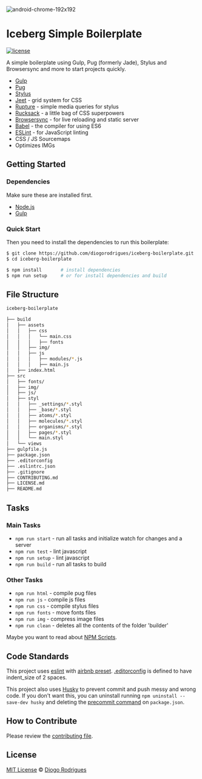 ![android-chrome-192x192](https://cloud.githubusercontent.com/assets/1757632/14230808/2d8d5094-f93e-11e5-8a73-f9b894fa57df.png)
# Iceberg Simple Boilerplate

[![license](https://img.shields.io/github/license/diogorodrigues/iceberg-boilerplate.svg)](./license.md)

A simple boilerplate using Gulp, Pug (formerly Jade), Stylus and Browsersync and more to start projects quickly.  

- [Gulp](http://gulpjs.com/)
- [Pug](https://pugjs.org/)
- [Stylus](http://stylus-lang.com/)
- [Jeet](http://jeet.gs/) - grid system for CSS
- [Rupture](http://jescalan.github.io/rupture/) - simple media queries for stylus
- [Rucksack](https://www.rucksackcss.org/) - a little bag of CSS superpowers
- [Browsersync](https://www.browsersync.io/) - for live reloading and static server
- [Babel](https://babeljs.io/) - the compiler for using ES6
- [ESLint](https://eslint.org/) - for JavaScript linting
- CSS / JS Sourcemaps
- Optimizes IMGs

## Getting Started

### Dependencies
Make sure these are installed first.

- [Node.js](https://nodejs.org/en/) 
- [Gulp](http://gulpjs.com/)

### Quick Start
Then you need to install the dependencies to run this boilerplate:

```sh
$ git clone https://github.com/diogorodrigues/iceberg-boilerplate.git
$ cd iceberg-boilerplate

$ npm install       # install dependencies
$ npm run setup     # or for install dependencies and build
```

## File Structure

```sh
iceberg-boilerplate

├── build
│   ├── assets
│   │   ├── css
│   │   │   └── main.css
│   │   │   ├── fonts
│   │   ├── img/
│   │   ├── js
│   │   │   ├── modules/*.js
│   │   │   ├── main.js
│   ├── index.html
├── src
│   ├── fonts/
│   ├── img/
│   ├── js/
│   ├── styl
│   │   ├── _settings/*.styl
│   │   ├── _base/*.styl
│   │   ├── atoms/*.styl
│   │   ├── molecules/*.styl
│   │   ├── organisms/*.styl
│   │   ├── pages/*.styl
│   │   └── main.styl
│   └── views
├── gulpfile.js
├── package.json
├── .editorconfig
├── .eslintrc.json
├── .gitignore
├── CONTRIBUTING.md
├── LICENSE.md
├── README.md
```

## Tasks

### Main Tasks

- `npm run start` - run all tasks and initialize watch for changes and a server
- `npm run test` - lint javascript
- `npm run setup` - lint javascript
- `npm run build` - run all tasks to build

### Other Tasks

- `npm run html` - compile pug files
- `npm run js` - compile js files
- `npm run css` - compile stylus files
- `npm run fonts` - move fonts files
- `npm run img` - compress image files
- `npm run clean` - deletes all the contents of the folder 'builder'

Maybe you want to read about [NPM Scripts](https://docs.npmjs.com/misc/scripts).

## Code Standards
This project uses [eslint](https://eslint.org/) with [airbnb preset](https://github.com/airbnb/javascript). [.editorconfig](http://editorconfig.org/) is defined to have indent_size of 2 spaces.

This project also uses [Husky](https://github.com/typicode/husky) to prevent commit and push messy and wrong code. If you don't want this, you can uninstall running `npm uninstall --save-dev husky` and deleting the [precommit command](https://github.com/diogorodrigues/iceberg-boilerplate/blob/master/package.json#L13) on `package.json`.

## How to Contribute
Please review the [contributing file](https://github.com/diogorodrigues/iceberg-boilerplate/blob/master/CONTRIBUTING.md).

## License
[MIT License](https://diogorodrigues.mit-license.org/) © [Diogo Rodrigues](https://twitter.com/_diogorodrigues)
